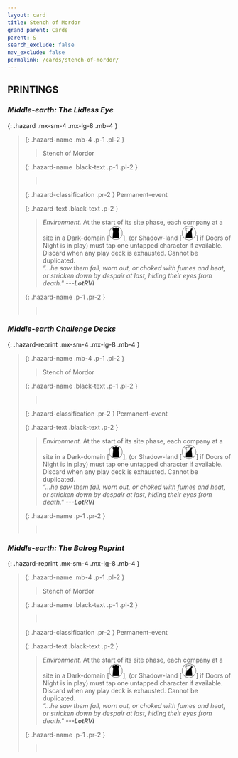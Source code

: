 ```yaml
---
layout: card
title: Stench of Mordor
grand_parent: Cards
parent: S
search_exclude: false
nav_exclude: false
permalink: /cards/stench-of-mordor/
---
```


## PRINTINGS


### _Middle-earth: The Lidless Eye_

{: .hazard .mx-sm-4 .mx-lg-8 .mb-4 }
> {: .hazard-name .mb-4 .p-1 .pl-2 }
> > <div class="hazard-mp"></div>
> > <div class="card-name">Stench of Mordor</div>
>
> {: .hazard-name .black-text .p-1 .pl-2 }
> > &nbsp;
>
> {: .hazard-classification .pr-2 }
> Permanent-event
>
> {: .hazard-text .black-text .p-2 }
> > _Environment._ At the start of its site phase, each company at a site in a Dark-domain \[![](/assets/images/dark-domain.svg)], (or Shadow-land \[![](/assets/images/shadow-land.svg)] if Doors of Night is in play) must tap one untapped character if available. Discard when any play deck is exhausted. Cannot be duplicated. <br>_“...he saw them fall, worn out, or choked with fumes and heat, or stricken down by despair at last, hiding their eyes from death."_ ***---&NoBreak;LotRVI*** 
>
> {: .hazard-name .p-1 .pr-2 }
> > <div class="card-shield"></div>
> > <div class="card-corruption">&nbsp;</div>

### _Middle-earth Challenge Decks_

{: .hazard-reprint .mx-sm-4 .mx-lg-8 .mb-4 }
> {: .hazard-name .mb-4 .p-1 .pl-2 }
> > <div class="hazard-mp"></div>
> > <div class="card-name">Stench of Mordor</div>
>
> {: .hazard-name .black-text .p-1 .pl-2 }
> > &nbsp;
>
> {: .hazard-classification .pr-2 }
> Permanent-event
>
> {: .hazard-text .black-text .p-2 }
> > _Environment._ At the start of its site phase, each company at a site in a Dark-domain \[![](/assets/images/dark-domain.svg)], (or Shadow-land \[![](/assets/images/shadow-land.svg)] if Doors of Night is in play) must tap one untapped character if available. Discard when any play deck is exhausted. Cannot be duplicated. <br>_“...he saw them fall, worn out, or choked with fumes and heat, or stricken down by despair at last, hiding their eyes from death."_ ***---&NoBreak;LotRVI*** 
>
> {: .hazard-name .p-1 .pr-2 }
> > <div class="card-shield"></div>
> > <div class="card-corruption-white">&nbsp;</div>

### _Middle-earth: The Balrog Reprint_

{: .hazard-reprint .mx-sm-4 .mx-lg-8 .mb-4 }
> {: .hazard-name .mb-4 .p-1 .pl-2 }
> > <div class="hazard-mp"></div>
> > <div class="card-name">Stench of Mordor</div>
>
> {: .hazard-name .black-text .p-1 .pl-2 }
> > &nbsp;
>
> {: .hazard-classification .pr-2 }
> Permanent-event
>
> {: .hazard-text .black-text .p-2 }
> > _Environment._ At the start of its site phase, each company at a site in a Dark-domain \[![](/assets/images/dark-domain.svg)], (or Shadow-land \[![](/assets/images/shadow-land.svg)] if Doors of Night is in play) must tap one untapped character if available. Discard when any play deck is exhausted. Cannot be duplicated. <br>_“...he saw them fall, worn out, or choked with fumes and heat, or stricken down by despair at last, hiding their eyes from death."_ ***---&NoBreak;LotRVI*** 
>
> {: .hazard-name .p-1 .pr-2 }
> > <div class="card-shield"></div>
> > <div class="card-corruption-white">&nbsp;</div>
